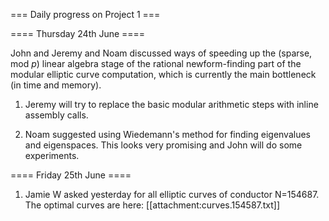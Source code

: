 === Daily progress on Project 1 ===

==== Thursday 24th June ====

John and Jeremy and Noam discussed ways of speeding up the (sparse, mod $p$) linear algebra stage of the rational newform-finding part of the modular elliptic curve computation, which is currently the main bottleneck (in time and memory).

1. Jeremy will try to replace the basic modular arithmetic steps with inline assembly calls.

2. Noam suggested using Wiedemann's method for finding eigenvalues and eigenspaces.  This looks very promising and John will do some experiments.

==== Friday 25th June ====

1. Jamie W asked yesterday for all elliptic curves of conductor N=154687.  The optimal curves are here: [[attachment:curves.154587.txt]]
